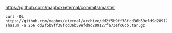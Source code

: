 <https://github.com/mapbox/eternal/commits/master>

```shell
curl -OL https://github.com/mapbox/eternal/archive/dd2f5b9ff38fcd36b59efd9d289127fa73efc6cb.tar.gz
shasum -a 256 dd2f5b9ff38fcd36b59efd9d289127fa73efc6cb.tar.gz
```
